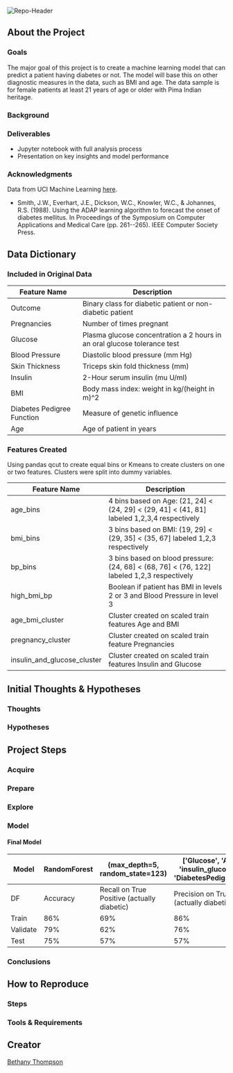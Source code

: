 ![Repo-Header](https://i.pinimg.com/originals/09/53/81/0953813004d675ca814403fbb649f8b7.png)
## About the Project
### Goals
The major goal of this project is to create a machine learning model that can predict a patient having diabetes or not. The model will base this on other diagnostic measures in the data, such as BMI and age. The data sample is for female patients at least 21 years of age or older with Pima Indian heritage.
### Background
### Deliverables
- Jupyter notebook with full analysis process
- Presentation on key insights and model performance
### Acknowledgments
Data from UCI Machine Learning [here](https://www.kaggle.com/uciml/pima-indians-diabetes-database).  
  - Smith, J.W., Everhart, J.E., Dickson, W.C., Knowler, W.C., & Johannes, R.S. (1988). Using the ADAP learning algorithm to forecast the onset of diabetes mellitus. In Proceedings of the Symposium on Computer Applications and Medical Care (pp. 261--265). IEEE Computer Society Press.
## Data Dictionary
### Included in Original Data
| Feature Name               | Description                                                              |
|----------------------------|--------------------------------------------------------------------------|
| Outcome                    | Binary class for diabetic patient or non-diabetic patient                |
| Pregnancies                | Number of times pregnant                                                 |
| Glucose                    | Plasma glucose concentration a 2 hours in an oral glucose tolerance test |
| Blood Pressure             | Diastolic blood pressure (mm Hg)                                         |
| Skin Thickness             | Triceps skin fold thickness (mm)                                         |
| Insulin                    | 2-Hour serum insulin (mu U/ml)                                           |
| BMI                        | Body mass index: weight in kg/(height in m)^2                            |
| Diabetes Pedigree Function | Measure of genetic influence                                             |
| Age                        | Age of patient in years                                                  |

### Features Created
Using pandas qcut to create equal bins or Kmeans to create clusters on one or two features. Clusters were split into dummy variables.

| Feature Name                | Description                                                                                 |
|-----------------------------|---------------------------------------------------------------------------------------------|
| age_bins                    | 4 bins based on Age: (21, 24] < (24, 29] < (29, 41] < (41, 81] labeled 1,2,3,4 respectively |
| bmi_bins                    | 3 bins based on BMI: (19, 29] < (29, 35] < (35, 67] labeled 1,2,3 respectively              |
| bp_bins                     | 3 bins based on blood pressure: (24, 68] < (68, 76] < (76, 122] labeled 1,2,3 respectively  |
| high_bmi_bp                 | Boolean if patient has BMI in levels 2 or 3 and Blood Pressure in level 3                   |
| age_bmi_cluster             | Cluster created on scaled train features Age and BMI                                        |
| pregnancy_cluster           | Cluster created on scaled train feature Pregnancies                                         |
| insulin_and_glucose_cluster | Cluster created on scaled train features Insulin and Glucose                                |

## Initial Thoughts & Hypotheses
### Thoughts
### Hypotheses
## Project Steps
### Acquire
### Prepare
### Explore
### Model
#### Final Model
| Model    | RandomForest | (max_depth=5, random_state=123)             | ['Glucose', 'Age', 'BMI', 'insulin_glucose_cluster', 'DiabetesPedigreeFunction'] |
|----------|--------------|---------------------------------------------|----------------------------------------------------------------------------------|
| DF       | Accuracy     | Recall on True Positive (actually diabetic) | Precision on True Positive (actually diabetic)                                   |
| Train    | 86%          | 69%                                         | 86%                                                                              |
| Validate | 79%          | 62%                                         | 76%                                                                              |
| Test     | 75%          | 57%                                         | 57%                                                                              |

### Conclusions
## How to Reproduce
### Steps
### Tools & Requirements
## Creator
[Bethany Thompson](https://github.com/ThompsonBethany01)
